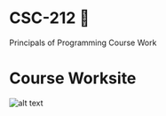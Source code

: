 # CSC-212 💾
Principals of Programming Course Work 

# Course Worksite
![alt text](https://i.imgur.com/EjRmtyi.png)
